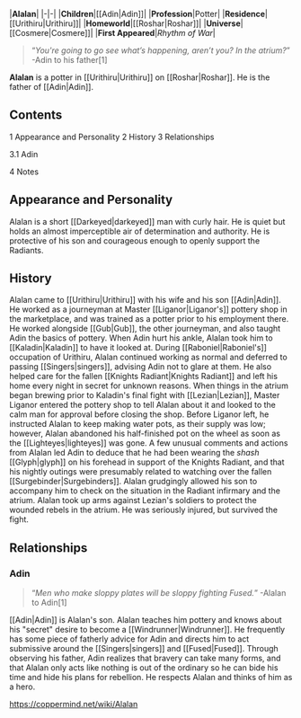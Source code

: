 |**Alalan**|
|-|-|
|**Children**|[[Adin\|Adin]]|
|**Profession**|Potter|
|**Residence**|[[Urithiru\|Urithiru]]|
|**Homeworld**|[[Roshar\|Roshar]]|
|**Universe**|[[Cosmere\|Cosmere]]|
|**First Appeared**|*Rhythm of War*|

>“*You're going to go see what’s happening, aren’t you? In the atrium?*”
\-Adin to his father[1]


**Alalan** is a potter in [[Urithiru\|Urithiru]] on [[Roshar\|Roshar]]. He is the father of [[Adin\|Adin]].

## Contents

1 Appearance and Personality
2 History
3 Relationships

3.1 Adin


4 Notes


## Appearance and Personality
Alalan is a short [[Darkeyed\|darkeyed]] man with curly hair. He is quiet but holds an almost imperceptible air of determination and authority. He is protective of his son and courageous enough to openly support the Radiants.

## History
Alalan came to [[Urithiru\|Urithiru]] with his wife and his son [[Adin\|Adin]]. He worked as a journeyman at Master [[Liganor\|Liganor's]] pottery shop in the marketplace, and was trained as a potter prior to his employment there. He worked alongside [[Gub\|Gub]], the other journeyman, and also taught Adin the basics of pottery. When Adin hurt his ankle, Alalan took him to [[Kaladin\|Kaladin]] to have it looked at.
During [[Raboniel\|Raboniel's]] occupation of Urithiru, Alalan continued working as normal and deferred to passing [[Singers\|singers]], advising Adin not to glare at them. He also helped care for the fallen [[Knights Radiant\|Knights Radiant]] and left his home every night in secret for unknown reasons. When things in the atrium began brewing prior to Kaladin's final fight with [[Lezian\|Lezian]], Master Liganor entered the pottery shop to tell Alalan about it and looked to the calm man for approval before closing the shop. Before Liganor left, he instructed Alalan to keep making water pots, as their supply was low; however, Alalan abandoned his half-finished pot on the wheel as soon as the [[Lighteyes\|lighteyes]] was gone. A few unusual comments and actions from Alalan led Adin to deduce that he had been wearing the *shash* [[Glyph\|glyph]] on his forehead in support of the Knights Radiant, and that his nightly outings were presumably related to watching over the fallen [[Surgebinder\|Surgebinders]]. Alalan grudgingly allowed his son to accompany him to check on the situation in the Radiant infirmary and the atrium.
Alalan took up arms against Lezian's soldiers to protect the wounded rebels in the atrium. He was seriously injured, but survived the fight.

## Relationships
### Adin
>“*Men who make sloppy plates will be sloppy fighting Fused.*”
\-Alalan to Adin[1]


[[Adin\|Adin]] is Alalan's son. Alalan teaches him pottery and knows about his "secret" desire to become a [[Windrunner\|Windrunner]]. He frequently has some piece of fatherly advice for Adin and directs him to act submissive around the [[Singers\|singers]] and [[Fused\|Fused]]. Through observing his father, Adin realizes that bravery can take many forms, and that Alalan only acts like nothing is out of the ordinary so he can bide his time and hide his plans for rebellion. He respects Alalan and thinks of him as a hero.



https://coppermind.net/wiki/Alalan